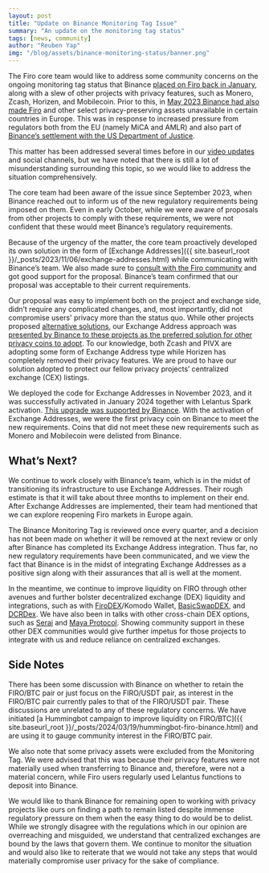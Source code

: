 ```yaml
---
layout: post
title: "Update on Binance Monitoring Tag Issue"
summary: "An update on the monitoring tag status"
tags: [news, community]
author: "Reuben Yap"
img: "/blog/assets/binance-monitoring-status/banner.png"
---
```


The Firo core team would like to address some community concerns on the ongoing monitoring tag status that Binance [placed on Firo back in January](https://www.binance.com/en/support/announcement/binance-will-extend-the-monitoring-tag-to-include-ant-firo-kp3r-mdx-mob-reef-vai-xmr-zec-zen-and-remove-the-seed-tag-for-gmx-sushi-on-2024-01-04-fd710b5e647c480ab9fe2d87e3cd4b39), along with a slew of other projects with privacy features, such as Monero, Zcash, Horizen, and Mobilecoin. Prior to this, in [May 2023 Binance had also made Firo](https://decrypt.co/142973/binance-delist-monero-zcash-4-european-countries) and other select privacy-preserving assets unavailable in certain countries in Europe. This was in response to increased pressure from regulators both from the EU (namely MiCA and AMLR) and also part of [Binance’s settlement with the US Department of Justice](https://www.coindesk.com/policy/2023/11/21/binance-to-settle-charges-with-us-doj-source/). 

This matter has been addressed several times before in our [video updates](https://www.youtube.com/watch?v=mu1-yEfyQ18) and social channels, but we have noted that there is still a lot of misunderstanding surrounding this topic, so we would like to address the situation comprehensively.

The core team had been aware of the issue since September 2023, when Binance reached out to inform us of the new regulatory requirements being imposed on them. Even in early October, while we were aware of proposals from other projects to comply with these requirements, we were not confident that these would meet Binance’s regulatory requirements.

Because of the urgency of the matter, the core team proactively developed its own solution in the form of [Exchange Addresses]({{ site.baseurl_root }}/_posts/2023/11/06/exchange-addresses.html) while communicating with Binance’s team. We also made sure to [consult with the Firo community](https://forum.firo.org/t/firo-private-transactions-balancing-with-mica-regulations/3010) and got good support for the proposal. Binance’s team confirmed that our proposal was acceptable to their current requirements.

Our proposal was easy to implement both on the project and exchange side, didn’t require any complicated changes, and, most importantly, did not compromise users' privacy more than the status quo. While other projects proposed [alternative solutions](https://forum.zcashcommunity.com/t/important-potential-binance-delisting/45954/94), our Exchange Address approach was [presented by Binance to these projects as the preferred solution for other privacy coins to adopt](https://forum.zcashcommunity.com/t/important-potential-binance-delisting/45954/103). To our knowledge, both Zcash and PIVX are adopting some form of Exchange Address type while Horizen has completely removed their privacy features. We are proud to have our solution adopted to protect our fellow privacy projects’ centralized exchange (CEX) listings.

We deployed the code for Exchange Addresses in November 2023, and it was successfully activated in January 2024 together with Lelantus Spark activation. [This upgrade was supported by Binance](https://www.binance.com/en/support/announcement/binance-will-support-the-firo-firo-network-upgrade-hard-fork-18d26ea521694a40b8bfc7bfb2a54b87). With the activation of Exchange Addresses, we were the first privacy coin on Binance to meet the new requirements. Coins that did not meet these new requirements such as Monero and Mobilecoin were delisted from Binance.

## What’s Next?

We continue to work closely with Binance’s team, which is in the midst of transitioning its infrastructure to use Exchange Addresses. Their rough estimate is that it will take about three months to implement on their end. After Exchange Addresses are implemented, their team had mentioned that we can explore reopening Firo markets in Europe again.

The Binance Monitoring Tag is reviewed once every quarter, and a decision has not been made on whether it will be removed at the next review or only after Binance has completed its Exchange Address integration. Thus far, no new regulatory requirements have been communicated, and we view the fact that Binance is in the midst of integrating Exchange Addresses as a positive sign along with their assurances that all is well at the moment.

In the meantime, we continue to improve liquidity on FIRO through other avenues and further bolster decentralized exchange (DEX) liquidity and integrations, such as with [FiroDEX](https://github.com/firoorg/FiroDEX-Desktop/releases)/Komodo Wallet, [BasicSwapDEX](https://basicswapdex.com/), and [DCRDex](https://dex.decred.org/). We have also been in talks with other cross-chain DEX options, such as [Serai](https://serai.exchange/) and [Maya Protocol](https://www.mayaprotocol.com/). Showing community support in these other DEX communities would give further impetus for those projects to integrate with us and reduce reliance on centralized exchanges.

## Side Notes

There has been some discussion with Binance on whether to retain the FIRO/BTC pair or just focus on the FIRO/USDT pair, as interest in the FIRO/BTC pair currently pales to that of the FIRO/USDT pair. These discussions are unrelated to any of these regulatory concerns. We have initiated [a Hummingbot campaign to improve liquidity on FIRO/BTC]({{ site.baseurl_root }}/_posts/2024/03/19/hummingbot-firo-binance.html) and are using it to gauge community interest in the FIRO/BTC pair.

We also note that some privacy assets were excluded from the Monitoring Tag. We were advised that this was because their privacy features were not materially used when transferring to Binance and, therefore, were not a material concern, while Firo users regularly used Lelantus functions to deposit into Binance.

We would like to thank Binance for remaining open to working with privacy projects like ours on finding a path to remain listed despite immense regulatory pressure on them when the easy thing to do would be to delist. While we strongly disagree with the regulations which in our opinion are overreaching and misguided, we understand that centralized exchanges are bound by the laws that govern them. We continue to monitor the situation and would also like to reiterate that we would not take any steps that would materially compromise user privacy for the sake of compliance.
